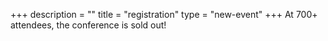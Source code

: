+++
description = ""
title = "registration"
type = "new-event"
+++
At 700+ attendees, the conference is sold out!